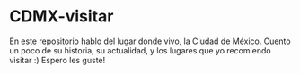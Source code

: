 # CDMX-visitar
En este repositorio hablo del lugar donde vivo, la Ciudad de México. Cuento un poco de su historia, su actualidad, y los lugares que yo recomiendo visitar :) Espero les guste!
